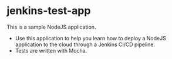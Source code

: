 # jenkins-test-app
This is a sample NodeJS application. 
* Use this application to help you learn how to deploy a NodeJS application to the cloud through a Jenkins CI/CD pipeline.
* Tests are written with Mocha.
